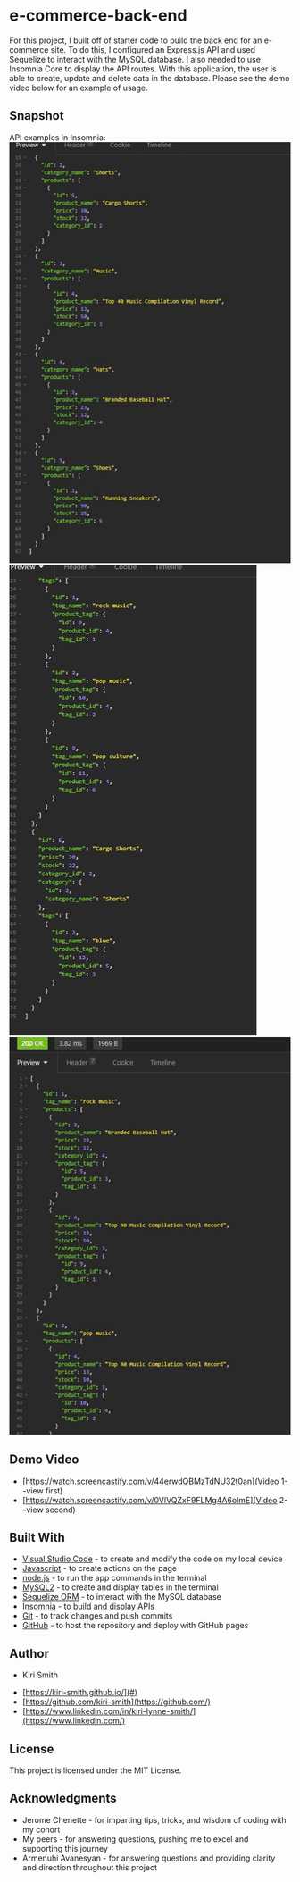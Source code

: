# e-commerce-back-end
For this project, I built off of starter code to build the back end for an e-commerce site. To do this, I configured an Express.js API and used Sequelize to interact with the MySQL database. I also needed to use Insomnia Core to display the API routes.  With this application, the user is able to create, update and delete data in the database. Please see the demo video below for an example of usage.

## Snapshot

API examples in Insomnia:
<img src="assets\Snip1.JPG" alt="Snippet of GET All Categories Response">
<img src="assets\Snip2.JPG" alt="Snippet of GET All Products Response">
<img src="assets\Snip3.JPG" alt="Snippet of GET All Tags Response">

## Demo Video

* [https://watch.screencastify.com/v/44erwdQBMzTdNU32t0an](Video 1--view first)
* [https://watch.screencastify.com/v/0VlVQZxF9FLMg4A6olmE](Video 2--view second)

## Built With

* [Visual Studio Code](https://code.visualstudio.com/) - to create and modify the code on my local device
* [Javascript](https://www.javascript.com/) - to create actions on the page
* [node.js](https://nodejs.org/en/) - to run the app commands in the terminal
* [MySQL2](https://www.npmjs.com/package/mysql2) - to create and display tables in the terminal
* [Sequelize ORM](https://sequelize.org/) - to interact with the MySQL database
* [Insomnia](https://insomnia.rest/) - to build and display APIs
* [Git](https://git-scm.com/) - to track changes and push commits
* [GitHub](github.com) - to host the repository and deploy with GitHub pages

## Author

* Kiri Smith 

- [https://kiri-smith.github.io/](#)
- [https://github.com/kiri-smith](https://github.com/)
- [https://www.linkedin.com/in/kiri-lynne-smith/](https://www.linkedin.com/)

## License

This project is licensed under the MIT License.

## Acknowledgments

* Jerome Chenette - for imparting tips, tricks, and wisdom of coding with my cohort
* My peers - for answering questions, pushing me to excel and supporting this journey
* Armenuhi Avanesyan - for answering questions and providing clarity and direction throughout this project